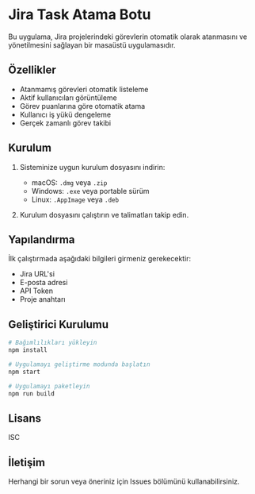 # Jira Task Atama Botu

Bu uygulama, Jira projelerindeki görevlerin otomatik olarak atanmasını ve yönetilmesini sağlayan bir masaüstü uygulamasıdır.

## Özellikler

- Atanmamış görevleri otomatik listeleme
- Aktif kullanıcıları görüntüleme
- Görev puanlarına göre otomatik atama
- Kullanıcı iş yükü dengeleme
- Gerçek zamanlı görev takibi

## Kurulum

1. Sisteminize uygun kurulum dosyasını indirin:
   - macOS: `.dmg` veya `.zip`
   - Windows: `.exe` veya portable sürüm
   - Linux: `.AppImage` veya `.deb`

2. Kurulum dosyasını çalıştırın ve talimatları takip edin.

## Yapılandırma

İlk çalıştırmada aşağıdaki bilgileri girmeniz gerekecektir:

- Jira URL'si
- E-posta adresi
- API Token
- Proje anahtarı

## Geliştirici Kurulumu

```bash
# Bağımlılıkları yükleyin
npm install

# Uygulamayı geliştirme modunda başlatın
npm start

# Uygulamayı paketleyin
npm run build
```

## Lisans

ISC

## İletişim

Herhangi bir sorun veya öneriniz için Issues bölümünü kullanabilirsiniz. 